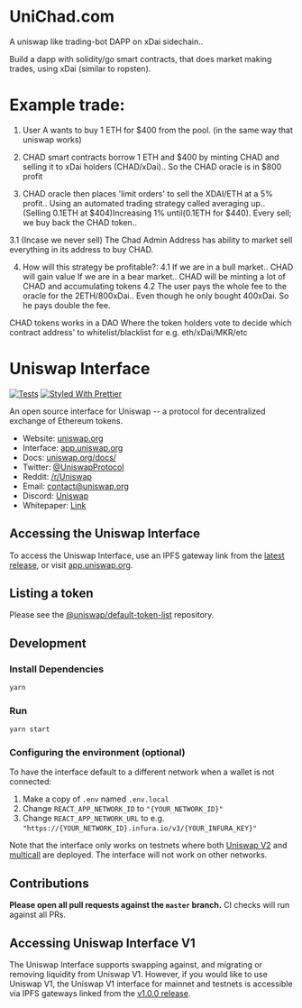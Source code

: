 # UniChad.com
A uniswap like trading-bot DAPP on xDai sidechain..

Build a dapp with solidity/go smart contracts, that does market making trades, using xDai (similar to ropsten).

# Example trade:
1. User A wants to buy 1 ETH for $400 from the pool.
(in the same way that uniswap works)

2. CHAD smart contracts borrow 1 ETH and $400 by minting CHAD and selling it to xDai holders (CHAD/xDai)..
So the CHAD oracle is in $800 profit

3. CHAD oracle then places 'limit orders' to sell the XDAI/ETH at a 5% profit.. 
Using an automated trading strategy called averaging up.. 
(Selling 0.1ETH at $404)Increasing 1% until(0.1ETH for $440).
Every sell; we buy back the CHAD token..

3.1 (Incase we never sell) The Chad Admin Address has ability to market sell everything in its address to buy CHAD. 

4. How will this strategy be profitable?:
4.1 If we are in a bull market.. CHAD will gain value
If we are in a bear market.. CHAD will be minting a lot of CHAD and accumulating tokens
4.2 The user pays the whole fee to the oracle for the 2ETH/800xDai..
Even though he only bought 400xDai. So he pays double the fee.

CHAD tokens works in a DAO
Where the token holders vote to decide which contract address' to whitelist/blacklist for e.g. eth/xDai/MKR/etc

# Uniswap Interface

[![Tests](https://github.com/Uniswap/uniswap-interface/workflows/Tests/badge.svg)](https://github.com/Uniswap/uniswap-interface/actions?query=workflow%3ATests)
[![Styled With Prettier](https://img.shields.io/badge/code_style-prettier-ff69b4.svg)](https://prettier.io/)

An open source interface for Uniswap -- a protocol for decentralized exchange of Ethereum tokens.

- Website: [uniswap.org](https://uniswap.org/)
- Interface: [app.uniswap.org](https://app.uniswap.org)
- Docs: [uniswap.org/docs/](https://uniswap.org/docs/)
- Twitter: [@UniswapProtocol](https://twitter.com/UniswapProtocol)
- Reddit: [/r/Uniswap](https://www.reddit.com/r/Uniswap/)
- Email: [contact@uniswap.org](mailto:contact@uniswap.org)
- Discord: [Uniswap](https://discord.gg/Y7TF6QA)
- Whitepaper: [Link](https://hackmd.io/C-DvwDSfSxuh-Gd4WKE_ig)

## Accessing the Uniswap Interface

To access the Uniswap Interface, use an IPFS gateway link from the
[latest release](https://github.com/Uniswap/uniswap-interface/releases/latest), 
or visit [app.uniswap.org](https://app.uniswap.org).

## Listing a token

Please see the
[@uniswap/default-token-list](https://github.com/uniswap/default-token-list) 
repository.

## Development

### Install Dependencies

```bash
yarn
```

### Run

```bash
yarn start
```

### Configuring the environment (optional)

To have the interface default to a different network when a wallet is not connected:

1. Make a copy of `.env` named `.env.local`
2. Change `REACT_APP_NETWORK_ID` to `"{YOUR_NETWORK_ID}"`
3. Change `REACT_APP_NETWORK_URL` to e.g. `"https://{YOUR_NETWORK_ID}.infura.io/v3/{YOUR_INFURA_KEY}"` 

Note that the interface only works on testnets where both 
[Uniswap V2](https://uniswap.org/docs/v2/smart-contracts/factory/) and 
[multicall](https://github.com/makerdao/multicall) are deployed.
The interface will not work on other networks.

## Contributions

**Please open all pull requests against the `master` branch.** 
CI checks will run against all PRs.

## Accessing Uniswap Interface V1

The Uniswap Interface supports swapping against, and migrating or removing liquidity from Uniswap V1. However,
if you would like to use Uniswap V1, the Uniswap V1 interface for mainnet and testnets is accessible via IPFS gateways 
linked from the [v1.0.0 release](https://github.com/Uniswap/uniswap-interface/releases/tag/v1.0.0).
